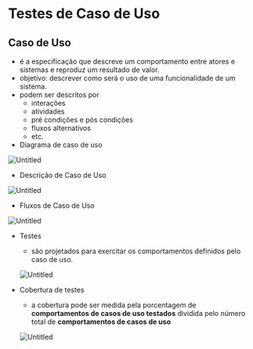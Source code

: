 # Testes de Caso de Uso

## Caso de Uso

- é a especificação que descreve um comportamento entre atores e sistemas e reproduz um resultado de valor.
- objetivo: descrever como será o uso de uma funcionalidade de um sistema.
- podem ser descritos por
    - interações
    - atividades
    - pré condições e pós condições
    - fluxos alternativos
    - etc.
- Diagrama de caso de uso

![Untitled](Testes%20de%20Caso%20de%20Uso%20de75d71267fb400880294e26b6d9850a/Untitled.png)

- Descrição de Caso de Uso

![Untitled](Testes%20de%20Caso%20de%20Uso%20de75d71267fb400880294e26b6d9850a/Untitled%201.png)

- Fluxos de Caso de Uso

![Untitled](Testes%20de%20Caso%20de%20Uso%20de75d71267fb400880294e26b6d9850a/Untitled%202.png)

- Testes
    - são projetados para exercitar os comportamentos definidos pelo caso de uso.
    
    ![Untitled](Testes%20de%20Caso%20de%20Uso%20de75d71267fb400880294e26b6d9850a/Untitled%203.png)
    
- Cobertura de testes
    - a cobertura pode ser medida pela porcentagem de **comportamentos de casos de uso testados** dividida pelo número total de **comportamentos de casos de uso**
    
    ![Untitled](Testes%20de%20Caso%20de%20Uso%20de75d71267fb400880294e26b6d9850a/Untitled%204.png)